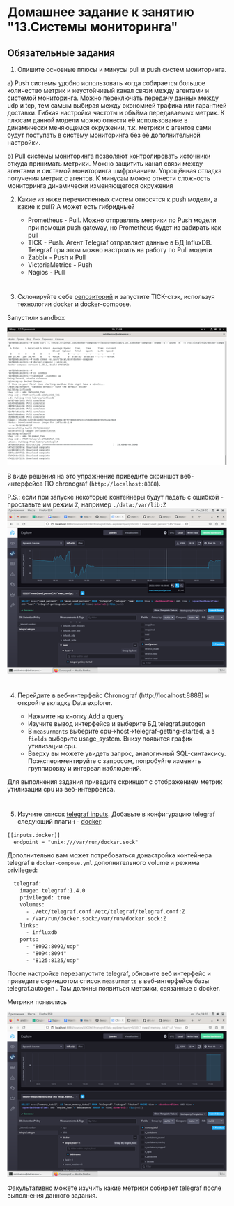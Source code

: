 # Домашнее задание к занятию "13.Системы мониторинга"

## Обязательные задания


1. Опишите основные плюсы и минусы pull и push систем мониторинга.


a) Push системы удобно использовать когда собирается большое количество метрик и неустойчивый канал связи между
   агентами и системой мониторинга. Можно переключать передачу данных между udp и tcp, тем самым выбирая между экономией
   трафика или гарантией доставки. Гибкая настройка частоты и объёма передаваемых метрик. К плюсам данной модели можно
   отнести её использование в динамически меняющемся окружении, т.к. метрики с агентов сами будут поступать в систему
   мониторинга без её дополнительной настройки.

   
b) Pull системы мониторинга позволяют контролировать источники откуда принимать метрики. Можно защитить канал связи
   между агентами и системой мониторинга шифрованием. Упрощённая отладка получения метрик с агентов. К минусам можно отнести 
   сложность мониторинга динамически изменяющегося окружения



    

2. Какие из ниже перечисленных систем относятся к push модели, а какие к pull? А может есть гибридные?

    - Prometheus - Pull. Можно отправлять метрики по Push модели при помощи push gateway, но Prometheus будет из забирать как pull
   - TICK - Push. Агент Telegraf отправляет данные в БД InfluxDB. Telegraf при этом можно настроить на работу по Pull модели
   - Zabbix - Push и Pull
   - VictoriaMetrics - Push
   - Nagios - Pull
#
3. Склонируйте себе [репозиторий](https://github.com/influxdata/sandbox/tree/master) и запустите TICK-стэк, 
используя технологии docker и docker-compose.

Запустили sandbox


![Sandbox](https://github.com/zatulik2606/Netology-devops/blob/screenshorts/sandboxup.png)

В виде решения на это упражнение приведите скриншот веб-интерфейса ПО chronograf (`http://localhost:8888`). 

P.S.: если при запуске некоторые контейнеры будут падать с ошибкой - проставьте им режим `Z`, например
`./data:/var/lib:Z`
![Chronograf](https://github.com/zatulik2606/Netology-devops/blob/screenshorts/telegraphmonitor.png)

#
4. Перейдите в веб-интерфейс Chronograf (http://localhost:8888) и откройте вкладку Data explorer.
        
    - Нажмите на кнопку Add a query
    - Изучите вывод интерфейса и выберите БД telegraf.autogen
    - В `measurments` выберите cpu->host->telegraf-getting-started, а в `fields` выберите usage_system. Внизу появится график утилизации cpu.
    - Вверху вы можете увидеть запрос, аналогичный SQL-синтаксису. Поэкспериментируйте с запросом, попробуйте изменить группировку и интервал наблюдений.

Для выполнения задания приведите скриншот с отображением метрик утилизации cpu из веб-интерфейса.
#
5. Изучите список [telegraf inputs](https://github.com/influxdata/telegraf/tree/master/plugins/inputs). 
Добавьте в конфигурацию telegraf следующий плагин - [docker](https://github.com/influxdata/telegraf/tree/master/plugins/inputs/docker):
```
[[inputs.docker]]
  endpoint = "unix:///var/run/docker.sock"
```

Дополнительно вам может потребоваться донастройка контейнера telegraf в `docker-compose.yml` дополнительного volume и 
режима privileged:
```
  telegraf:
    image: telegraf:1.4.0
    privileged: true
    volumes:
      - ./etc/telegraf.conf:/etc/telegraf/telegraf.conf:Z
      - /var/run/docker.sock:/var/run/docker.sock:Z
    links:
      - influxdb
    ports:
      - "8092:8092/udp"
      - "8094:8094"
      - "8125:8125/udp"
```

После настройке перезапустите telegraf, обновите веб интерфейс и приведите скриншотом список `measurments` в 
веб-интерфейсе базы telegraf.autogen . Там должны появиться метрики, связанные с docker.

Метрики появились

![Chronograf](https://github.com/zatulik2606/Netology-devops/blob/screenshorts/dockermonitor.png)

Факультативно можете изучить какие метрики собирает telegraf после выполнения данного задания.

